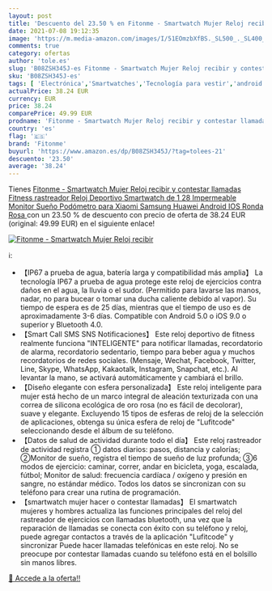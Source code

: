 ```yaml
---
layout: post
title: 'Descuento del 23.50 % en Fitonme - Smartwatch Mujer Reloj recibir'
date: 2021-07-08 19:12:35
image: 'https://m.media-amazon.com/images/I/51EOmzbXfBS._SL500_._SL400_.jpg'
comments: true
category: ofertas
author: 'tole.es'
slug: 'B08ZSH345J-es Fitonme - Smartwatch Mujer Reloj recibir y contestar...'
sku: 'B08ZSH345J-es'
tags: [ 'Electrónica','Smartwatches','Tecnología para vestir','android','fitonme', ]
actualPrice: 38.24 EUR
currency: EUR
price: 38.24
comparePrice: 49.99 EUR
prodname: 'Fitonme - Smartwatch Mujer Reloj recibir y contestar llamadas Fitness rastreador Reloj Deportivo Smartwatch de 1 28   Impermeable Monitor Sueño Podómetro para Xiaomi Samsung Huawei Android IOS Ronda  Rosa '
country: 'es'
flag: '🇪🇸'
brand: 'Fitonme'
buyurl: 'https://www.amazon.es/dp/B08ZSH345J/?tag=tolees-21'
descuento: '23.50'
average: '38.24'
---
```


Tienes [Fitonme - Smartwatch Mujer Reloj recibir y contestar llamadas Fitness rastreador Reloj Deportivo Smartwatch de 1 28   Impermeable Monitor Sueño Podómetro para Xiaomi Samsung Huawei Android IOS Ronda  Rosa ](https://www.amazon.es/dp/B08ZSH345J/?tag=tolees-21) con un 23.50 % de descuento con precio de oferta de 38.24 EUR (original: 49.99 EUR) en el siguiente enlace!

[![Fitonme - Smartwatch Mujer Reloj recibir](https://m.media-amazon.com/images/I/51EOmzbXfBS._SL500_._SL400_.jpg)](https://www.amazon.es/dp/B08ZSH345J/?tag=tolees-21)

ℹ️:

- 【IP67 a prueba de agua, batería larga y compatibilidad más amplia】 La tecnología IP67 a prueba de agua protege este reloj de ejercicios contra daños en el agua, la lluvia o el sudor. (Permitido para lavarse las manos, nadar, no para bucear o tomar una ducha caliente debido al vapor). Su tiempo de espera es de 25 días, mientras que el tiempo de uso es de aproximadamente 3-6 días. Compatible con Android 5.0 o iOS 9.0 o superior y Bluetooth 4.0.
- 【Smart Call SMS SNS Notificaciones】 Este reloj deportivo de fitness realmente funciona "INTELIGENTE" para notificar llamadas, recordatorio de alarma, recordatorio sedentario, tiempo para beber agua y muchos recordatorios de redes sociales. (Mensaje, Wechat, Facebook, Twitter, Line, Skype, WhatsApp, Kakaotalk, Instagram, Snapchat, etc.). Al levantar la mano, se activará automáticamente y cambiará el brillo.
- 【Diseño elegante con esfera personalizada】 Este reloj inteligente para mujer está hecho de un marco integral de aleación texturizada con una correa de silicona ecológica de oro rosa (no es fácil de decolorar), suave y elegante. Excluyendo 15 tipos de esferas de reloj de la selección de aplicaciones, obtenga su única esfera de reloj de "Lufitcode" seleccionando desde el álbum de su teléfono.
- 【Datos de salud de actividad durante todo el día】 Este reloj rastreador de actividad registra ① datos diarios: pasos, distancia y calorías; ②Monitor de sueño, registra el tiempo de sueño de luz profunda; ③6 modos de ejercicio: caminar, correr, andar en bicicleta, yoga, escalada, fútbol; Monitor de salud: frecuencia cardíaca / oxígeno y presión en sangre, no estándar médico. Todos los datos se sincronizan con su teléfono para crear una rutina de programación.
- 【smartwatch mujer hacer o contestar llamadas】 El smartwatch mujeres y hombres actualiza las funciones principales del reloj del rastreador de ejercicios con llamadas bluetooth, una vez que la reparación de llamadas se conecta con éxito con su teléfono y reloj, puede agregar contactos a través de la aplicación "Lufitcode" y sincronizar Puede hacer llamadas telefónicas en este reloj. No se preocupe por contestar llamadas cuando su teléfono está en el bolsillo sin manos libres.

[🛒 Accede a la oferta!!](https://www.amazon.es/dp/B08ZSH345J/?tag=tolees-21)
